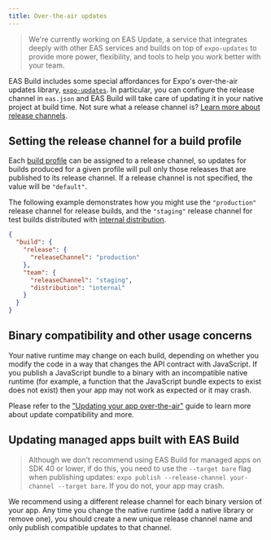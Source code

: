 ```yaml
---
title: Over-the-air updates
---
```


> We're currently working on EAS Update, a service that integrates deeply with other EAS services and builds on top of `expo-updates` to provide more power, flexibility, and tools to help you work better with your team.

EAS Build includes some special affordances for Expo's over-the-air updates library, [`expo-updates`](/versions/latest/sdk/updates.md). In particular, you can configure the release channel in `eas.json` and EAS Build will take care of updating it in your native project at build time. Not sure what a release channel is? [Learn more about release channels](/distribution/release-channels.md).

## Setting the release channel for a build profile

Each [build profile](./eas-json.md#build-profiles) can be assigned to a release channel, so updates for builds produced for a given profile will pull only those releases that are published to its release channel. If a release channel is not specified, the value will be `"default"`.

The following example demonstrates how you might use the `"production"` release channel for release builds, and the `"staging"` release channel for test builds distributed with [internal distribution](internal-distribution.md).

```json
{
  "build": {
    "release": {
      "releaseChannel": "production"
    },
    "team": {
      "releaseChannel": "staging",
      "distribution": "internal"
    }
  }
}
```

## Binary compatibility and other usage concerns

Your native runtime may change on each build, depending on whether you modify the code in a way that changes the API contract with JavaScript. If you publish a JavaScript bundle to a binary with an incompatible native runtime (for example, a function that the JavaScript bundle expects to exist does not exist) then your app may not work as expected or it may crash.

Please refer to the ["Updating your app over-the-air"](/bare/updating-your-app.md) guide to learn more about update compatibility and more.

## Updating managed apps built with EAS Build

> Although we don't recommend using EAS Build for managed apps on SDK 40 or lower, if do this, you need to use the `--target bare` flag when publishing updates: `expo publish --release-channel your-channel --target bare`. If you do not, your app may crash.

We recommend using a different release channel for each binary version of your app. Any time you change the native runtime (add a native library or remove one), you should create a new unique release channel name and only publish compatible updates to that channel.
